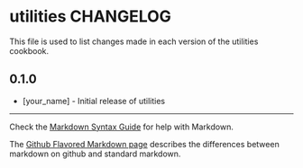 utilities CHANGELOG
===================

This file is used to list changes made in each version of the utilities cookbook.

0.1.0
-----
- [your_name] - Initial release of utilities

- - -
Check the [Markdown Syntax Guide](http://daringfireball.net/projects/markdown/syntax) for help with Markdown.

The [Github Flavored Markdown page](http://github.github.com/github-flavored-markdown/) describes the differences between markdown on github and standard markdown.
